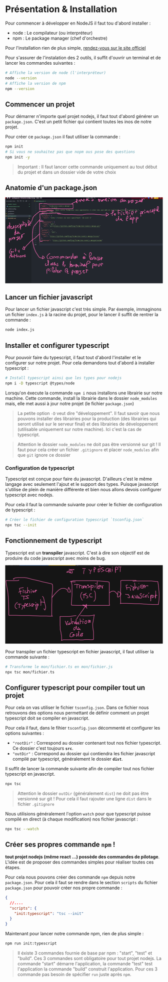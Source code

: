 # Présentation & Installation

Pour commencer à développer en NodeJS il faut tou d'abord installer :

- node : Le compilateur (ou interpréteur)
- npm : Le package manager (chef d'orchestre)

Pour l'installation rien de plus simple, [rendez-vous sur le site officiel](https://nodejs.org/en/download/)

Pour s'assurer de l'instalation des 2 outils, il suffit d'ouvrir un terminal et de lancer
les commandes suivantes :

```bash
# Affiche la version de node (l'interpréteur)
node --version
# Affiche la version de npm
npm --version
```

## Commencer un projet

Pour démarrer n'importe quel projet nodejs, il faut tout d'abord générer un `package.json`. C'est un petit fichier qui contient toutes les inos de notre projet.

Pour créer ce `package.json` il faut utiliser la commande :

```bash
npm init
# Si vous ne souhaitez pas que nopm ous pose des questions
npm init -y
```

> Important : Il faut lancer cette commande uniquement au tout début du projet et dans un dossier vide de votre choix

## Anatomie d'un package.json

![Package.json](../images/package.png)

## Lancer un fichier javascript

Pour lancer un fichier javascript c'est très simple. Par éxemple, immaginons un fichier `index.js` à la racine du projet, pour le lancer il suffit de rentrer la commande :

```bash
node index.js
```

## Installer et configurer typescript

Pour pouvoir faire du typescript, il faut tout d'abord l'installer et le configurer sur notre projet. Pour cela demandons tout d'abord à installer typescript :

```bash
# Install typescript ainsi que les types pour nodejs
npm i -D typescript @types/node
```

Lorsqu'on éxecute la commande `npm i` nous installons une librairie sur notre machine. Cette commande, install la librairie dans le dossier `node_modules` mais, elle met aussi à jour notre projet (le fichier `package.json`)

> La petite option `-D` veut dire "développement". Il faut savoir que nous pouvons installer des librairies pour la production (des librairies qui seront utilisé sur le serveur final) et des librairies de développement (utilisable uniquement sur notre machine). Ici c'est la cas de typescript.

> Attention le dossier `node_modules` ne doit pas être versionné sur git ! Il faut pour cela créer un fichier `.gitignore` et placer `node_modules` afin que `git` ignore ce dossier

### Configuration de typescript

Typescript est conçue pour faire du javascript. D'ailleurs c'est le même langage avec seulement l'ajout et le support des types. Puisque javascript s'utilise de plein de manière différente et bien nous allons devois configurer typescript avec nodejs.

Pour cela il faut la commande suivante pour créer le fichier de configuration de typescript :

```bash
# Créer le fichier de configuration typescript `tsconfig.json`
npx tsc --init
```

## Fonctionnement de typescript

Typescript est un **transpiler** javascript. C'est à dire son objectif est de produire du code javascsript avec moins de bug.

![Fonctionnement de typescript](../images/typescript.png)

Pour transpiler un fichier typescript en fichier javascript, il faut utiliser la commande suivante :

```bash
# Transforme le mon/fichier.ts en mon/fichier.js
npx tsc mon/fichier.ts
```

## Configurer typescript pour compiler tout un projet

Pour cela on vas utiliser le fichier `tsconfig.json`. Dans ce fichier nous retrouvons des options nous permettant de définir comment un projet typescript doit se compiler en javascript.

Pour cela il faut, dans le fihier `tsconfig.json` décommenté et configurer les options suivantes :

- `"rootDir"` : Correspond au dossier contenant tout nos fichier typescript. Ce dossier c'est toujours **`src`**.
- `"outDir"` : Correspond au dossier qui contiendra les fichier javascript compilé par typescript, généralement le dossier **`dist`**.

Il suffit de lancer la commande suivante afin de compiler tout nos fichier typescript en javascript.

```bash
npx tsc
```

> Attention le dossier `outDir` (généralement `dist`) ne doit pas être versionné sur git ! Pour cela il faut rajouter une ligne `dist` dans le fichier `.gitignore`

Nous utilisions généralement l'option `watch` pour que typescript puisse compilé en direct (à chaque modification) nos fichier javascript :

```bash
npx tsc --watch
```

## Créer ses propres commande `npm` !

**tout projet nodejs (même react ...) possède des commandes de pilotage**. L'idée est de proposer des commandes simples pour réaliser
toutes ces étapes.

Pour cela nous pouvons créer des commande `npm` depuis notre `package.json`. Pour cela il faut se rendre dans le section `scripts` du fichier `package.json` pour pouvoir créer nos propre commande :

```json
{
  //....
  "scripts": {
    "init:typescript": "tsc --init"
  }
}
```

Maintenant pour lancer notre commande npm, rien de plus simple :

```bash
npm run init:typescript
```

> Il éxiste 3 commandes fournie de base par npm : "start", "test" et "build". Ces 3 commandes sont obligatoire pour tout projet nodejs. La commande "start" démarre l'application, la commande "test" test l'application la commande "build" construit l'application. Pour ces 3 commande pas besoin de spécifier `run` juste après `npm`.
